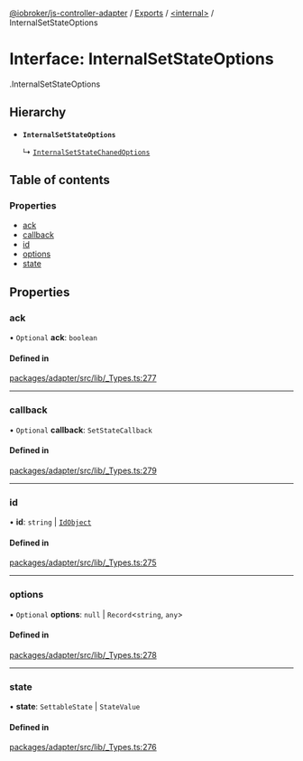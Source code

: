 [@iobroker/js-controller-adapter](../README.md) / [Exports](../modules.md) / [<internal\>](../modules/internal_.md) / InternalSetStateOptions

# Interface: InternalSetStateOptions

[<internal>](../modules/internal_.md).InternalSetStateOptions

## Hierarchy

- **`InternalSetStateOptions`**

  ↳ [`InternalSetStateChanedOptions`](internal_.InternalSetStateChanedOptions.md)

## Table of contents

### Properties

- [ack](internal_.InternalSetStateOptions.md#ack)
- [callback](internal_.InternalSetStateOptions.md#callback)
- [id](internal_.InternalSetStateOptions.md#id)
- [options](internal_.InternalSetStateOptions.md#options)
- [state](internal_.InternalSetStateOptions.md#state)

## Properties

### ack

• `Optional` **ack**: `boolean`

#### Defined in

[packages/adapter/src/lib/_Types.ts:277](https://github.com/ioBroker/ioBroker.js-controller/blob/8243bedf/packages/adapter/src/lib/_Types.ts#L277)

___

### callback

• `Optional` **callback**: `SetStateCallback`

#### Defined in

[packages/adapter/src/lib/_Types.ts:279](https://github.com/ioBroker/ioBroker.js-controller/blob/8243bedf/packages/adapter/src/lib/_Types.ts#L279)

___

### id

• **id**: `string` \| [`IdObject`](internal_.IdObject.md)

#### Defined in

[packages/adapter/src/lib/_Types.ts:275](https://github.com/ioBroker/ioBroker.js-controller/blob/8243bedf/packages/adapter/src/lib/_Types.ts#L275)

___

### options

• `Optional` **options**: ``null`` \| `Record`<`string`, `any`\>

#### Defined in

[packages/adapter/src/lib/_Types.ts:278](https://github.com/ioBroker/ioBroker.js-controller/blob/8243bedf/packages/adapter/src/lib/_Types.ts#L278)

___

### state

• **state**: `SettableState` \| `StateValue`

#### Defined in

[packages/adapter/src/lib/_Types.ts:276](https://github.com/ioBroker/ioBroker.js-controller/blob/8243bedf/packages/adapter/src/lib/_Types.ts#L276)
